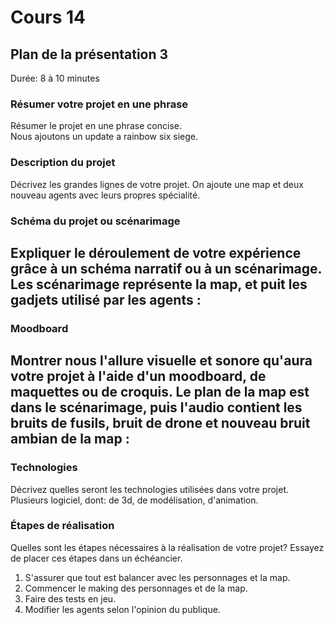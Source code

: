 # Cours 14
## Plan de la présentation 3
Durée: 8 à 10 minutes

### Résumer votre projet en une phrase
Résumer le projet en une phrase concise.   
Nous ajoutons un update a rainbow six siege.
### Description du projet 
Décrivez les grandes lignes de votre projet. 
On ajoute une map et deux nouveau agents avec leurs propres spécialité.
### Schéma du projet ou scénarimage
Expliquer le déroulement de votre expérience grâce à un schéma narratif ou à un scénarimage. 
Les scénarimage représente la map, et puit les gadjets utilisé par les agents : 
-
### Moodboard
Montrer nous l'allure visuelle et sonore qu'aura votre projet à l'aide d'un moodboard, de maquettes ou de croquis. 
Le plan de la map est dans le scénarimage, puis l'audio contient les bruits de fusils, bruit de drone et nouveau bruit ambian de la map :
-
### Technologies
Décrivez quelles seront les technologies utilisées dans votre projet. 
Plusieurs logiciel, dont: de 3d, de modélisation, d'animation.
### Étapes de réalisation
Quelles sont les étapes nécessaires à la réalisation de votre projet? Essayez de placer ces étapes dans un échéancier. 
1. S'assurer que tout est balancer avec les personnages et la map.
2. Commencer le making des personnages et de la map.
3. Faire des tests en jeu.
4. Modifier les agents selon l'opinion du publique.

